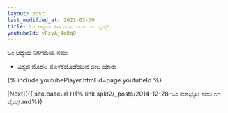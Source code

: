 ```yaml
---
layout: post
last_modified_at: 2021-03-30
title: ಓಂ ಆಧ್ಯಯ ನಿರ್ಗಮಯ ನಮಃ ೧೧ ಟೈಮ್ಸ್
youtubeId: vFzyAj4e8qQ
---
```

 
 
 ಓಂ ಆಧ್ಯಯ ನಿರ್ಗಮಯ ನಮಃ  
 
 -  ವಿಶ್ವದ ಮೊದಲ ಮೊಳಕೆಯೊಡೆಯುವ ಬೀಜ ಯಾರು 
 
  
 
  
 
 
 
 
 
 


{% include youtubePlayer.html id=page.youtubeId %}
 
[Next]({{ site.baseurl }}{% link  split2/_posts/2014-12-28-ಓಂ ಕಲಾಭ್ಯೋ ನಮಃ ೧೧ ಟೈಮ್ಸ್.md%})
 
